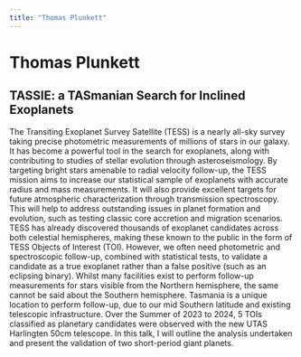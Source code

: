 ```yaml
---
title: "Thomas Plunkett"
---
```


# Thomas Plunkett
## TASSIE: a TASmanian Search for Inclined Exoplanets

The Transiting Exoplanet Survey Satellite (TESS) is a nearly all-sky survey taking precise photometric measurements of millions of stars in our galaxy. It has become a powerful tool in the search for exoplanets, along with contributing to studies of stellar evolution through asteroseismology. By targeting bright stars amenable to radial velocity follow-up, the TESS mission aims to increase our statistical sample of exoplanets with accurate radius and mass measurements. It will also provide excellent targets for future atmospheric characterization through transmission spectroscopy. This will help to address outstanding issues in planet formation and evolution, such as testing classic core accretion and migration scenarios. TESS has already discovered thousands of exoplanet candidates across both celestial hemispheres, making these known to the public in the form of TESS Objects of Interest (TOI). However, we often need photometric and spectroscopic follow-up, combined with statistical tests, to validate a candidate as a true exoplanet rather than a false positive (such as an eclipsing binary). Whilst many facilities exist to perform follow-up measurements for stars visible from the Northern hemisphere, the same cannot be said about the Southern hemisphere. Tasmania is a unique location to perform follow-up, due to our mid Southern latitude and existing telescopic infrastructure. Over the Summer of 2023 to 2024, 5 TOIs classified as planetary candidates were observed with the new UTAS Harlingten 50cm telescope. In this talk, I will outline the analysis undertaken and present the validation of two short-period giant planets.
